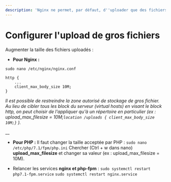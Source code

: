 ```yaml
---
description: 'Nginx ne permet, par défaut, d''uploader que des fichiers < 1 Mo.'
---
```


# Configurer l'upload de gros fichiers

Augmenter la taille des fichiers uploadés :

* **Pour Nginx :**

`sudo nano /etc/nginx/nginx.conf`

```text
http {
    ...
    client_max_body_size 10M;
}
```

_Il est possible de restreindre la zone autorisé de stockage de gros fichier. Au lieu de cibler tous les block du serveur \(virtual hosts\) en visant le block http, on peut choisir de l'appliquer qu'à un répertoire en particulier \(ex : upload\_max\_filesize = 10M;`location /uploads { client_max_body_size 10M;}` \)._

\_\_

* **Pour PHP :** Il faut changer la taille acceptée par PHP : `sudo nano /etc/php/7.1/fpm/php.ini` Chercher \(Ctrl + w dans nano\) **upload\_max\_filesize** et changer sa valeur \(ex : upload\_max\_filesize = 10M\).



* Relancer les services **nginx et php-fpm** : `sudo systemctl restart php7.1-fpm.service` `sudo systemctl restart nginx.service`

